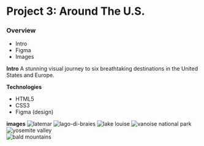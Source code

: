 # Project 3: Around The U.S.

### Overview  

* Intro  
* Figma  
* Images  
  
**Intro**
  A stunning visual journey to six breathtaking destinations in the United States and Europe.

**Technologies**

- HTML5
- CSS3
- Figma (design)

**images**
<img src="../se_project_aroundtheus/images/latemar.png" alt="latemar">
<img src="../se_project_aroundtheus/images/lago-di-braies.png" alt="lago-di-braies">
<img src="../se_project_aroundtheus/images/lake-louise.png" alt="lake louise">
<img src="../se_project_aroundtheus/images/vanoise-national-park.png" alt= "vanoise national park" >
<img src="../se_project_aroundtheus/images/yosemite-valley.png" alt= "yosemite valley">  
<img src="../se_project_aroundtheus/images/bald-mountains.png" alt="bald mountains">





